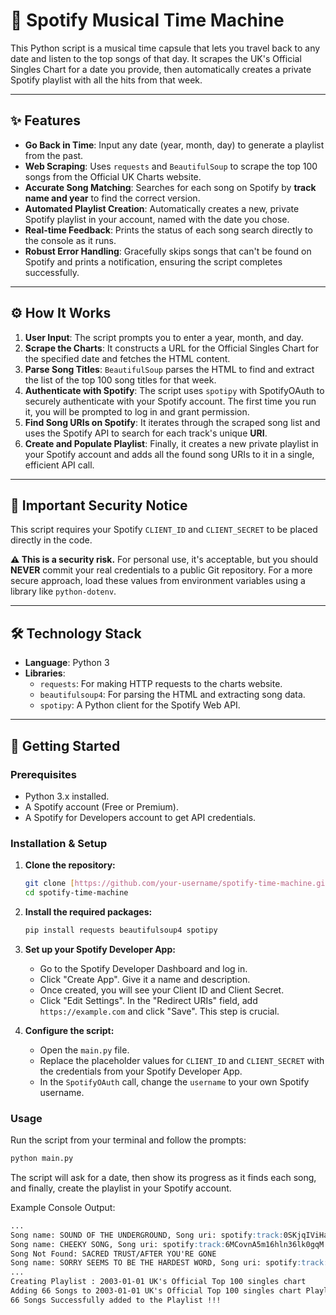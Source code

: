 # 🎵 Spotify Musical Time Machine

This Python script is a musical time capsule that lets you travel back to any date and listen to the top songs of that day. It scrapes the UK's Official Singles Chart for a date you provide, then automatically creates a private Spotify playlist with all the hits from that week.



---

## ✨ Features

-   **Go Back in Time**: Input any date (year, month, day) to generate a playlist from the past.
-   **Web Scraping**: Uses `requests` and `BeautifulSoup` to scrape the top 100 songs from the Official UK Charts website.
-   **Accurate Song Matching**: Searches for each song on Spotify by **track name and year** to find the correct version.
-   **Automated Playlist Creation**: Automatically creates a new, private Spotify playlist in your account, named with the date you chose.
-   **Real-time Feedback**: Prints the status of each song search directly to the console as it runs.
-   **Robust Error Handling**: Gracefully skips songs that can't be found on Spotify and prints a notification, ensuring the script completes successfully.

---

## ⚙️ How It Works

1.  **User Input**: The script prompts you to enter a year, month, and day.
2.  **Scrape the Charts**: It constructs a URL for the Official Singles Chart for the specified date and fetches the HTML content.
3.  **Parse Song Titles**: `BeautifulSoup` parses the HTML to find and extract the list of the top 100 song titles for that week.
4.  **Authenticate with Spotify**: The script uses `spotipy` with SpotifyOAuth to securely authenticate with your Spotify account. The first time you run it, you will be prompted to log in and grant permission.
5.  **Find Song URIs on Spotify**: It iterates through the scraped song list and uses the Spotify API to search for each track's unique **URI**.
6.  **Create and Populate Playlist**: Finally, it creates a new private playlist in your Spotify account and adds all the found song URIs to it in a single, efficient API call.

---

## 🚨 Important Security Notice

This script requires your Spotify `CLIENT_ID` and `CLIENT_SECRET` to be placed directly in the code.

**⚠️ This is a security risk.** For personal use, it's acceptable, but you should **NEVER** commit your real credentials to a public Git repository. For a more secure approach, load these values from environment variables using a library like `python-dotenv`.

---

## 🛠️ Technology Stack

-   **Language**: Python 3
-   **Libraries**:
    -   `requests`: For making HTTP requests to the charts website.
    -   `beautifulsoup4`: For parsing the HTML and extracting song data.
    -   `spotipy`: A Python client for the Spotify Web API.

---

## 🚀 Getting Started

### Prerequisites

-   Python 3.x installed.
-   A Spotify account (Free or Premium).
-   A Spotify for Developers account to get API credentials.

### Installation & Setup

1.  **Clone the repository:**
    ```bash
    git clone [https://github.com/your-username/spotify-time-machine.git](https://github.com/your-username/spotify-time-machine.git)
    cd spotify-time-machine
    ```

2.  **Install the required packages:**
    ```bash
    pip install requests beautifulsoup4 spotipy
    ```

3.  **Set up your Spotify Developer App:**
    -   Go to the Spotify Developer Dashboard and log in.
    -   Click "Create App". Give it a name and description.
    -   Once created, you will see your Client ID and Client Secret.
    -   Click "Edit Settings". In the "Redirect URIs" field, add `https://example.com` and click "Save". This step is crucial.

4.  **Configure the script:**
    -   Open the `main.py` file.
    -   Replace the placeholder values for `CLIENT_ID` and `CLIENT_SECRET` with the credentials from your Spotify Developer App.
    -   In the `SpotifyOAuth` call, change the `username` to your own Spotify username.

### Usage

Run the script from your terminal and follow the prompts:

```bash
python main.py
```

The script will ask for a date, then show its progress as it finds each song, and finally, create the playlist in your Spotify account.

Example Console Output:
```markdown
...
Song name: SOUND OF THE UNDERGROUND, Song uri: spotify:track:0SKjqIViHaXWhmaKuJbMrq
Song name: CHEEKY SONG, Song uri: spotify:track:6MCovnA5m16hln36lk0gqM
Song Not Found: SACRED TRUST/AFTER YOU'RE GONE
Song name: SORRY SEEMS TO BE THE HARDEST WORD, Song uri: spotify:track:15iPQnhXcy5R3p90MbsOxe
...
Creating Playlist : 2003-01-01 UK's Official Top 100 singles chart
Adding 66 Songs to 2003-01-01 UK's Official Top 100 singles chart Playlist....
66 Songs Successfully added to the Playlist !!!
```

